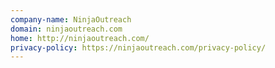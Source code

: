 ```yaml
---
company-name: NinjaOutreach
domain: ninjaoutreach.com
home: http://ninjaoutreach.com/
privacy-policy: https://ninjaoutreach.com/privacy-policy/
---
```




